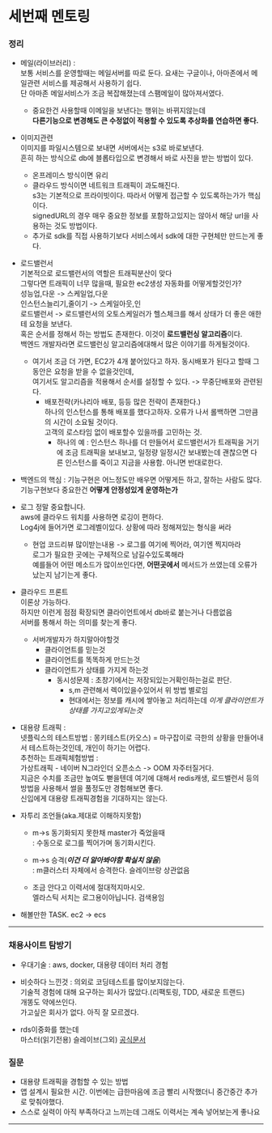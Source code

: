 # 세번째 멘토링
### 정리
- 메일(라이브러리) :  
보통 서비스를 운영할때는 메일서버를 따로 둔다. 
요새는 구글이나, 아마존에서 메일관련 서비스를 제공해서 사용하기 쉽다.  
단 아마존 메일서비스가 조금 복잡해졌는데 스팸메일이 많아져서였다.  

    - 중요한건 사용할때 이메일을 보낸다는 행위는 바뀌지않는데   
    **다른기능으로 변경해도 큰 수정없이 적용할 수 있도록 추상화를 연습하면 좋다.**  

- 이미지관련  
이미지를 파일시스템으로 보내면 서버에서는 s3로 바로보낸다.  
흔히 하는 방식으로 db에 블롭타입으로 변경해서 바로 사진을 받는 방법이 있다.
    - 온프레미스 방식이면 유리  
    - 클라우드 방식이면 네트워크 트래픽이 과도해진다.  
    s3는 기본적으로 프라이빗이다. 따라서 어떻게 접근할 수 있도록하는가가 핵심이다.  
    signedURL의 경우 매우 중요한 정보를 포함하고있지는 않아서 해당 url을 사용하는 것도 방법이다.  
    - 추가로 sdk를 직접 사용하기보다 서비스에서 sdk에 대한 구현체만 만드는게 좋다.  


- 로드밸런서  
기본적으로 로드밸런서의 역할은 트래픽분산이 맞다  
그렇다면 트래픽이 너무 많을때, 필요한 ec2생성 자동화를 어떻게할것인가?  
성능업,다운 -> 스케일업,다운  
인스턴스늘리기,줄이기 -> 스케일아웃,인  
로드밸런서 -> 로드밸런서의 오토스케일러가 헬스체크를 해서 상태가 더 좋은 애한테 요청을 보낸다.  
혹은 순서를 정해서 하는 방법도 존재한다. 이것이 **로드밸런싱 알고리즘**이다.  
백엔드 개발자라면 로드밸런싱 알고리즘에대해서 많은 이야기를 하게될것이다.  
    - 여기서 조금 더 가면, EC2가 4개 붙어있다고 하자. 동시배포가 된다고 할때 그동안은 요청을 받을 수 없을것인데,  
    여기서도 알고리즘을 적용해서 순서를 설정할 수 있다. -> 무중단배포와 관련된다.  
        - 배포전략(카나리아 배포, 등등 많은 전략이 존재한다.)  
        하나의 인스턴스를 통해 배포를 했다고하자. 오류가 나서 롤백하면 그만큼의 시간이 소요될 것이다.  
        고객의 로스타임 없이 배포할수 있을까를 고민하는 것.  
            - 하나의 예 : 인스턴스 하나를 더 만들어서 로드밸런서가 트래픽을 거기에 조금 트래픽을 보내보고, 일정량 일정시간 보내봤는데 괜찮으면 다른 인스턴스를 죽이고 지금을 사용함. 아니면 반대로한다.  

- 백엔드의 핵심 : 기능구현은 어느정도만 배우면 어떻게든 하고, 잘하는 사람도 많다.  
기능구현보다 중요한건 **어떻게 안정성있게 운영하는가** 

- 로그 정말 중요합니다.   
aws에 클라우드 워치를 사용하면 로깅이 편하다.  
Log4j에 들어가면 로그레벨이있다. 상황에 따라 정해져있는 형식을 써라  
    - 현업 코드리뷰 많이받는내용 -> 로그를 여기에 찍어라, 여기엔 찍지마라   
    로그가 필요한 곳에는 구체적으로 남길수있도록해라  
    예를들어 어떤 메소드가 많이쓰인다면, **어떤곳에서** 메서드가 쓰였는데 오류가났는지 남기는게 좋다.  

- 클라우드 프론트  
이론상 가능하다.  
하지만 이런게 점점 확장되면 클라이언트에서 db바로 붙는거나 다름없음  
서버를 통해서 하는 의미를 찾는게 좋다.  

    - 서버개발자가 하지말아야할것
        - 클라이언트를 믿는것  
        - 클라이언트를 똑똑하게 만드는것
        - 클라이언트가 상태를 가지게 하는것  
            - 동시성문제 : 초창기에서는 저장되있는거확인하는걸로 판단.  
                - s,m 관련해서 렉이있을수있어서 위 방법 별로임  
                - 현대에서는 정보를 캐시에 쌓아놓고 처리하는데 *이게 클라이언트가 상태를 가지고있게되는것*  

- 대용량 트래픽 :  
넷플릭스의 테스트방법 : 몽키테스트(카오스) = 마구잡이로 극한의 상황을 만들어내서 테스트하는것인데, 개인이 하기는 어렵다.    
추천하는 트래픽체험방법 :  
가상트래픽 - 네이버 N그라인더 오픈소스  -> OOM 자주터질거다.  
지금은 수치를 조금만 높여도 뻗을텐데
여기에 대해서 redis캐생, 로드밸런서 등의 방법을 사용해서 썰을 풀정도만 경험해보면 좋다.  
신입에게 대용량 트래픽경험을 기대하지는 않는다.        

- 자투리 조언들(aka.제대로 이해하지못함)
    - m->s 동기화되지 못한채 master가 죽었을때  
    : 수동으로 로그를 찍어가며 동기화시킨다.

    - m->s 승격(***이건 더 알아봐야함 확실치 않음***)  
    : m클러스터 자체에서 승격한다. 슬레이브랑 상관없음  

    - 조금 안다고 이력서에 절대적지마시오.  
    엘라스틱 서치는 로그용이아닙니다. 검색용임  

- 해볼만한 TASK. 
ec2 -> ecs  

---
### 채용사이트 탐방기
- 우대기술 : aws, docker, 대용량 데이터 처리 경험

- 비슷하다 느낀것 : 의외로 코딩테스트를 많이보지않는다.  
기술적 경험에 대해 요구하는 회사가 많았다.(리팩토링, TDD, 새로운 트랜드)  
개똥도 약에쓰인다.  
가고싶은 회사가 없다. 아직 잘 모르겠다.  

- rds이중화를 했는데  
마스터(읽기전용) 슬레이브(그외)
[공식문서](https://docs.aws.amazon.com/ko_kr/AmazonRDS/latest/UserGuide/USER_ReadRepl.html)  

### 질문
- 대용량 트래픽을 경험할 수 있는 방법
- 앱 설계시 필요한 시간. 이번에는 급한마음에 조금 빨리 시작했더니 중간중간 추가로 맞춰야했다.  
- 스스로 실력이 아직 부족하다고 느끼는데 그래도 이력서는 계속 넣어보는게 좋나요  
---




